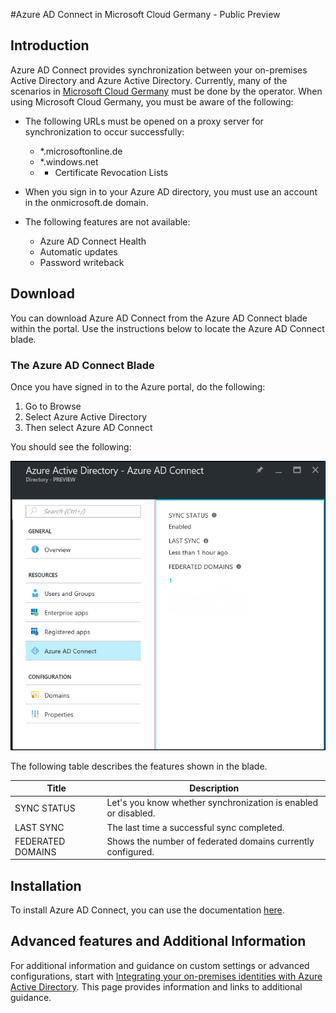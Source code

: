 <properties
	pageTitle="Azure AD Connect in Microsoft Cloud Germany"
	description="Azure AD Connect will integrate your on-premises directories with Azure Active Directory. This allows you to provide a common identity for Office 365, Azure, and SaaS applications integrated with Azure AD."
    keywords="introduction to Azure AD Connect, Azure AD Connect overview, what is Azure AD Connect, install active directory, Germany, Black Forest"
	services="active-directory"
	documentationCenter=""
	authors="billmath"
	manager="femila"
	editor=""/>

<tags
	ms.service="active-directory"
	ms.workload="identity"
	ms.tgt_pltfrm="na"
	ms.devlang="na"
	ms.topic="get-started-article"
	ms.date="09/08/2016"
	ms.author="billmath"/>

#Azure AD Connect in Microsoft Cloud Germany - Public Preview

## Introduction
Azure AD Connect provides synchronization between your on-premises Active Directory and Azure Active Directory.
Currently, many of the scenarios in [Microsoft Cloud Germany](https://www.microsoft.com/de-de/cloud/deutschland/default.aspx) must be done by the operator. 
When using Microsoft Cloud Germany, you must be aware of the following:


- The following URLs must be opened on a proxy server for synchronization to occur successfully:
	- *.microsoftonline.de
	- *.windows.net
	- + Certificate Revocation Lists

- When you sign in to your Azure AD directory, you must use an account in the onmicrosoft.de domain.
- The following features are not available:
	- Azure AD Connect Health
	- Automatic updates
	- Password writeback

## Download
You can download Azure AD Connect from the Azure AD Connect blade within the portal.  Use the instructions below to locate the Azure AD Connect blade.

### The Azure AD Connect Blade

Once you have signed in to the Azure portal, do the following:

1. Go to Browse
2.	Select Azure Active Directory
3.	Then select Azure AD Connect

You should see the following:

![Azure AD Connect Blade](media\active-directory-aadconnect-germany\germany1.png)

 
The following table describes the features shown in the blade.


Title|Description|
----- | ----- |
SYNC STATUS|Let's you know whether synchronization is enabled or disabled.|
LAST SYNC|The last time a successful sync completed.|
FEDERATED DOMAINS|Shows the number of federated domains currently configured.|


## Installation
To install Azure AD Connect, you can use the documentation [here](active-directory-aadconnect.md#install-azure-ad-connect).

## Advanced features and Additional Information
For additional information and guidance on custom settings or advanced configurations, start with [Integrating your on-premises identities with Azure Active Directory](active-directory-aadconnect.md).  This page provides information and links to additional guidance.
